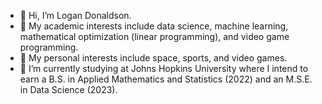 - 👋 Hi, I’m Logan Donaldson.
- 👀 My academic interests include data science, machine learning, mathematical optimization (linear programming), and video game programming. 
- 👀 My personal interests include space, sports, and video games. 
- 🌱 I’m currently studying at Johns Hopkins University where I intend to earn a B.S. in Applied Mathematics and Statistics (2022) and an M.S.E. in Data Science (2023).


<!---
logan-donaldson/logan-donaldson is a ✨ special ✨ repository because its `README.md` (this file) appears on your GitHub profile.
You can click the Preview link to take a look at your changes.
--->
